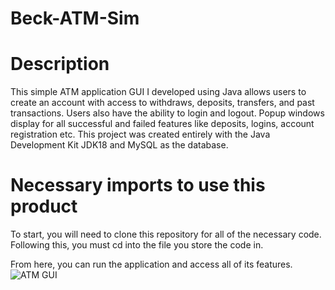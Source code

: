 # Beck-ATM-Sim

# Description
This simple ATM application GUI I developed using Java allows users to create an account with access to withdraws, deposits, transfers, and past transactions. Users also have the ability to login and logout. Popup windows display for all successful and failed features like deposits, logins, account registration etc. This project was created entirely with the Java Development Kit JDK18 and MySQL as the database. 

# Necessary imports to use this product
To start, you will need to clone this repository for all of the necessary code. Following this, you must cd into the file you store the code in. 

From here, you can run the application and access all of its features. 
![ATM GUI](https://github.com/Evan-Beck/Beck-ATM-Sim/assets/80939374/c1c44b67-912c-4362-8899-4d6444f5f82e)
